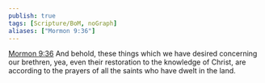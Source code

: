```yaml
---
publish: true
tags: [Scripture/BoM, noGraph]
aliases: ["Mormon 9:36"]
---
```

[Mormon 9:36](https://churchofjesuschrist.org/study/scriptures/bofm/morm/9?lang=eng&id=p36#p36) And behold, these things which we have desired concerning our brethren, yea, even their restoration to the knowledge of Christ, are according to the prayers of all the saints who have dwelt in the land.
